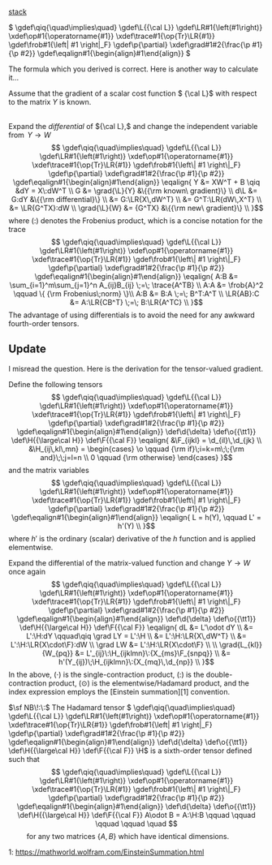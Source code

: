 [stack](https://math.stackexchange.com/posts/4821055/timeline)

$
\gdef\qiq{\quad\implies\quad}
\gdef\L{{\cal L}}
\gdef\LR#1{\left(#1\right)}
\xdef\op#1{\operatorname{#1}}
\xdef\trace#1{\op{Tr}\LR{#1}}
\gdef\frob#1{\left\| #1 \right\|_F}
\gdef\p{\partial}
\xdef\grad#1#2{\frac{\p #1}{\p #2}}
\gdef\eqalign#1{\begin{align}#1\end{align}}
$

The formula which you derived is correct.
Here is another way to calculate it...

Assume that the gradient of a scalar cost function $
{\cal L}$ with respect to the matrix $Y$ is known.

<br>Expand the *differential* of ${\cal L},$ and change the independent variable from $\,Y\to W$ 
$$
\gdef\qiq{\quad\implies\quad}
\gdef\L{{\cal L}}
\gdef\LR#1{\left(#1\right)}
\xdef\op#1{\operatorname{#1}}
\xdef\trace#1{\op{Tr}\LR{#1}}
\gdef\frob#1{\left\| #1 \right\|_F}
\gdef\p{\partial}
\xdef\grad#1#2{\frac{\p #1}{\p #2}}
\gdef\eqalign#1{\begin{align}#1\end{align}}
\eqalign{
Y &= XW^T + B \qiq &dY = X\:dW^T \\
G &= \grad{\L}{Y} &\{{\rm known\ gradient}\} \\
d\L &= G:dY  &\{{\rm differential}\} \\
 &= G:\LR{X\,dW^T} \\
 &= G^T:\LR{dW\,X^T} \\
 &= \LR{G^TX}:dW \\
\grad{\L}{W}
 &= {G^TX} &\{{\rm new\ gradient}\}  \\
}$$
where $(:)$ denotes the Frobenius product, which is a concise
notation for the trace 
$$
\gdef\qiq{\quad\implies\quad}
\gdef\L{{\cal L}}
\gdef\LR#1{\left(#1\right)}
\xdef\op#1{\operatorname{#1}}
\xdef\trace#1{\op{Tr}\LR{#1}}
\gdef\frob#1{\left\| #1 \right\|_F}
\gdef\p{\partial}
\xdef\grad#1#2{\frac{\p #1}{\p #2}}
\gdef\eqalign#1{\begin{align}#1\end{align}}
\eqalign{
A:B &= \sum_{i=1}^m\sum_{j=1}^n A_{ij}B_{ij} \;=\; \trace{A^TB} \\
A:A &= \frob{A}^2 \qquad \{ {\rm Frobenius\;norm} \}\\
A:B &= B:A \;=\; B^T:A^T \\
\LR{AB}:C &= A:\LR{CB^T} \;=\; B:\LR{A^TC} \\
}$$
The advantage of using differentials is to avoid the need for any awkward fourth-order tensors.

Update
---
I misread the question. Here is the derivation for the tensor-valued gradient.

Define the following tensors
$$
\gdef\qiq{\quad\implies\quad}
\gdef\L{{\cal L}}
\gdef\LR#1{\left(#1\right)}
\xdef\op#1{\operatorname{#1}}
\xdef\trace#1{\op{Tr}\LR{#1}}
\gdef\frob#1{\left\| #1 \right\|_F}
\gdef\p{\partial}
\xdef\grad#1#2{\frac{\p #1}{\p #2}}
\gdef\eqalign#1{\begin{align}#1\end{align}}
\def\d{\delta}  \def\o{{\tt1}}
\def\H{{\large\cal H}} \def\F{{\cal F}}
\eqalign{
&\F_{ijkl} = \d_{il}\,\d_{jk} \\
&\H_{ij\,kl\,mn} = \begin{cases}
\o \qquad {\rm if}\;i=k=m\;\;{\rm and}\;\;j=l=n \\
0 \qquad {\rm otherwise}
\end{cases}
}$$
and the matrix variables
$$
\gdef\qiq{\quad\implies\quad}
\gdef\L{{\cal L}}
\gdef\LR#1{\left(#1\right)}
\xdef\op#1{\operatorname{#1}}
\xdef\trace#1{\op{Tr}\LR{#1}}
\gdef\frob#1{\left\| #1 \right\|_F}
\gdef\p{\partial}
\xdef\grad#1#2{\frac{\p #1}{\p #2}}
\gdef\eqalign#1{\begin{align}#1\end{align}}
\eqalign{
L = h(Y), \qquad L' = h'(Y) \\
}$$
where $h'$ is the ordinary (scalar) derivative of the $h$ function and is applied elementwise.

Expand the differential of the matrix-valued function
and change $Y\to W$ once again
$$
\gdef\qiq{\quad\implies\quad}
\gdef\L{{\cal L}}
\gdef\LR#1{\left(#1\right)}
\xdef\op#1{\operatorname{#1}}
\xdef\trace#1{\op{Tr}\LR{#1}}
\gdef\frob#1{\left\| #1 \right\|_F}
\gdef\p{\partial}
\xdef\grad#1#2{\frac{\p #1}{\p #2}}
\gdef\eqalign#1{\begin{align}#1\end{align}}
\def\d{\delta}  \def\o{{\tt1}}
\def\H{{\large\cal H}} \def\F{{\cal F}}
\eqalign{
dL
 &= L'\odot dY \\
 &= L':\H:dY \qquad\qiq \grad LY = L':\H \\
 &= L':\H:\LR{X\,dW^T} \\
 &= L':\H:\LR{X\cdot\F}:dW \\
\grad LW &= L':\H:\LR{X\cdot\F} \\
\\
\grad{L_{kl}}{W_{pq}}
 &= L'_{ij}\:\H_{ijklmn}\:{X_{ms}\F_{snpq}} \\
 &= h'(Y_{ij})\;\H_{ijklmn}\:{X_{mq}\,\d_{np}} \\
}$$
In the above,
$(\cdot)$ is the single-contraction product,
$(:)$ is the double-contraction product,
$(\odot)$ is the elementwise/Hadamard product,
and the index expression employs the [Einstein summation][1] convention. 

$\sf NB\!:\:$ The Hadamard tensor $
\gdef\qiq{\quad\implies\quad}
\gdef\L{{\cal L}}
\gdef\LR#1{\left(#1\right)}
\xdef\op#1{\operatorname{#1}}
\xdef\trace#1{\op{Tr}\LR{#1}}
\gdef\frob#1{\left\| #1 \right\|_F}
\gdef\p{\partial}
\xdef\grad#1#2{\frac{\p #1}{\p #2}}
\gdef\eqalign#1{\begin{align}#1\end{align}}
\def\d{\delta}  \def\o{{\tt1}}
\def\H{{\large\cal H}} \def\F{{\cal F}}
\H$ is a sixth-order tensor defined such that
$$
\gdef\qiq{\quad\implies\quad}
\gdef\L{{\cal L}}
\gdef\LR#1{\left(#1\right)}
\xdef\op#1{\operatorname{#1}}
\xdef\trace#1{\op{Tr}\LR{#1}}
\gdef\frob#1{\left\| #1 \right\|_F}
\gdef\p{\partial}
\xdef\grad#1#2{\frac{\p #1}{\p #2}}
\gdef\eqalign#1{\begin{align}#1\end{align}}
\def\d{\delta}  \def\o{{\tt1}}
\def\H{{\large\cal H}} \def\F{{\cal F}}
 A\odot B = A:\H:B \qquad \qquad \qquad \qquad \quad $$
$\qquad$ for any two matrices $\{A,B\}$ which have identical dimensions.

1: https://mathworld.wolfram.com/EinsteinSummation.html